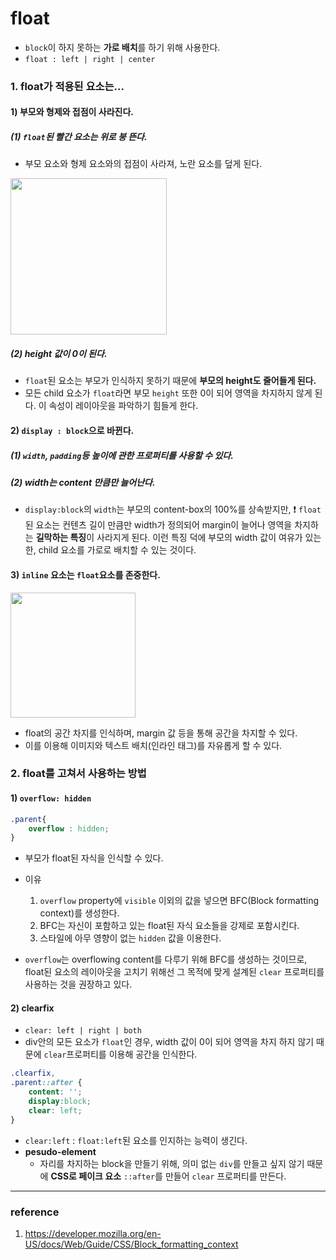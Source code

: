 # float

- `block`이 하지 못하는 **가로 배치**를 하기 위해 사용한다.
- `float : left | right | center`

### 1. float가 적용된 요소는...

#### 1) 부모와 형제와 접점이 사라진다.

##### (1) `float`된 빨간 요소는 위로 붕 뜬다.
- 부모 요소와 형제 요소와의 접점이 사라져, 노란 요소를 덮게 된다.
<img src="https://user-images.githubusercontent.com/76730867/144777785-79d07824-8980-470f-88a7-b1eaa9c8d8b7.PNG" width="250px">

##### (2) height 값이 0이 된다.
- `float`된 요소는 부모가 인식하지 못하기 때문에 **부모의 height도 줄어들게 된다.**
- 모든 child 요소가 `float`라면 부모 `height` 또한 0이 되어 영역을 차지하지 않게 된다. 이 속성이 레이아웃을 파악하기 힘들게 한다.

#### 2) `display : block`으로 바뀐다.

##### (1) `width`, `padding`등 높이에 관한 프로퍼티를 사용할 수 있다.

##### (2) width는 content 만큼만 늘어난다.

- `display:block`의 `width`는 부모의 content-box의 100%를 상속받지만, ❗ `float`된 요소는 컨텐츠 길이 만큼만 width가 정의되어 margin이 늘어나 영역을 차지하는 **길막하는 특징**이 사라지게 된다. 이런 특징 덕에 부모의 width 값이 여유가 있는 한, child 요소를 가로로 배치할 수 있는 것이다.

#### 3) `inline` 요소는 `float`요소를 존중한다.

<img src="https://user-images.githubusercontent.com/76730867/144802110-1d2df964-12af-4273-8d0c-67c60c310d12.png" width="200px">

- float의 공간 차지를 인식하며, margin 값 등을 통해 공간을 차지할 수 있다.
- 이를 이용해 이미지와 텍스트 배치(인라인 태그)를 자유롭게 할 수 있다.


### 2. float를 고쳐서 사용하는 방법

#### 1) `overflow: hidden`
```css
.parent{
    overflow : hidden;
}
```
- 부모가 float된 자식을 인식할 수 있다.

- 이유
  1) `overflow` property에 `visible` 이외의 값을 넣으면 BFC(Block formatting context)를 생성한다.
  2) BFC는 자신이 포함하고 있는 float된 자식 요소들을 강제로 포함시킨다.
  3) 스타일에 아무 영향이 없는 `hidden` 값을 이용한다.
- `overflow`는 overflowing content를 다루기 위해 BFC를 생성하는 것이므로, float된 요소의 레이아웃을 고치기 위해선 그 목적에 맞게 설계된 `clear` 프로퍼티를 사용하는 것을 권장하고 있다.

#### 2) clearfix
- `clear: left | right | both`
- div안의 모든 요소가 `float`인 경우, width 값이 0이 되어 영역을 차지 하지 않기 때문에 `clear`프로퍼티를 이용해 공간을 인식한다.
```css
.clearfix,
.parent::after {
    content: '';
    display:block;
    clear: left;
}
```

- `clear:left` : `float:left`된 요소를 인지하는 능력이 생긴다.
- **pesudo-element**
  - 자리를 차지하는 block을 만들기 위해, 의미 없는 `div`를 만들고 싶지 않기 때문에 **CSS로 페이크 요소** `::after`를 만들어 `clear` 프로퍼티를 만든다.

---
### reference
1) https://developer.mozilla.org/en-US/docs/Web/Guide/CSS/Block_formatting_context